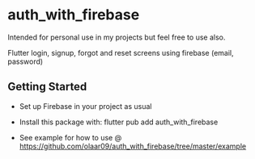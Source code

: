 # auth_with_firebase

Intended for personal use in my projects but feel free to use also.

Flutter login, signup, forgot and reset screens using firebase (email, password)

## Getting Started
- Set up Firebase in your project as usual

- Install this package with: flutter pub add auth_with_firebase

- See example for how to use @ https://github.com/olaar09/auth_with_firebase/tree/master/example

